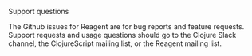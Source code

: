 Support questions

The Github issues for Reagent are for bug reports and feature requests. Support requests and usage questions should go to the Clojure Slack channel, the ClojureScript mailing list, or the Reagent mailing list.
